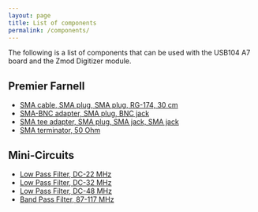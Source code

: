 ```yaml
---
layout: page
title: List of components
permalink: /components/
---
```


The following is a list of components that can be used with the USB104 A7 board and the Zmod Digitizer module.

Premier Farnell
-----

- [SMA cable, SMA plug, SMA plug, RG-174, 30 cm](https://uk.farnell.com/jsp/search/productdetail.jsp?id=2144511)
- [SMA-BNC adapter, SMA plug, BNC jack](https://uk.farnell.com/jsp/search/productdetail.jsp?id=1169564)
- [SMA tee adapter, SMA plug, SMA jack, SMA jack](http://uk.farnell.com/jsp/search/productdetail.jsp?id=2135972)
- [SMA terminator, 50 Ohm](http://uk.farnell.com/jsp/search/productdetail.jsp?id=2112480)

Mini-Circuits
-----

- [Low Pass Filter, DC-22 MHz](https://www.minicircuits.com/WebStore/dashboard.html?model=SLP-21.4%2B)
- [Low Pass Filter, DC-32 MHz](https://www.minicircuits.com/WebStore/dashboard.html?model=SLP-30%2B)
- [Low Pass Filter, DC-48 MHz](https://www.minicircuits.com/WebStore/dashboard.html?model=SLP-50%2B)
- [Band Pass Filter, 87-117 MHz](https://www.minicircuits.com/WebStore/dashboard.html?model=SBP-100%2B)
